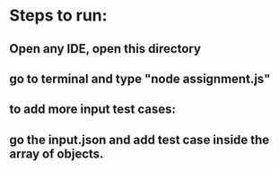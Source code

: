 # Steps to run:
## Open any IDE, open this directory
## go to terminal and type "node assignment.js"


## to add more input test cases:
## go the input.json and add test case inside the array of objects.
